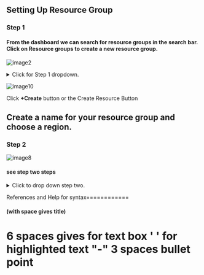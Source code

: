 ## Setting Up Resource Group

### Step 1

#### From the dashboard we can search for resource groups in the search bar. Click on Resource groups to create a new resource group.





![image2](https://user-images.githubusercontent.com/115432675/223289863-a527c45a-8f31-45c8-9864-b37ef01bd4a5.png)

<details>
  <summary>Click for Step 1 dropdown.</summary>
  
  <br>
  
          - Azure requires that you set up a resource group before you can set up anything else.
          - Use the Azure portal to create a resource group that will contain everything the development team needs.

</details>



![image10](https://user-images.githubusercontent.com/115432675/223291427-d9507fb8-787d-4237-870c-c2b327393701.png)

Click **+Create** button or the Create Resource Button

## Create a name for your resource group and choose a region. 

### Step 2


![image8](https://user-images.githubusercontent.com/115432675/223294082-f38e3513-056e-4ad2-aad7-3c168d09757d.png)


#### see step two steps
<details>
  <summary>Click to drop down step two.</summary>
  
  <br>
 
         1. Create name of your resource group and choose a region. 
         2. Every resource you create after this must be created in the same region.
  
  
  **Note:** When creating a resource group it is best practice to keep note of what region your group is in. This group's region is the East US, so I put EUS at the end of the resource group name (Exmple-Resourcegroup-EUS) for myself or whoever else is managing the server knows the region.
  

</details>










References and Help for syntax============
#### (with space gives title)
6 spaces gives for text box
' ' for highlighted text 
"-" 3 spaces bullet point
================================
